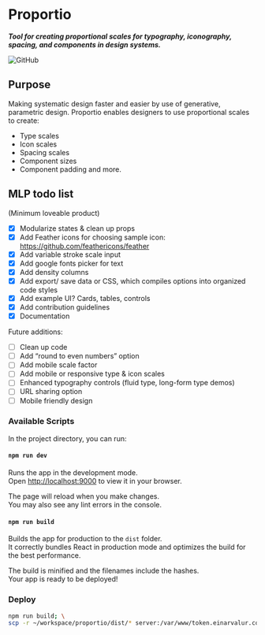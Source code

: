 # Proportio

_**Tool for creating proportional scales for typography, iconography, spacing, and components in design systems.**_

![GitHub](https://img.shields.io/github/license/NateBaldwinDesign/Proportio)

## Purpose

Making systematic design faster and easier by use of generative, parametric design. Proportio enables designers to use proportional scales to create:

- Type scales
- Icon scales
- Spacing scales
- Component sizes
- Component padding
  and more.

## MLP todo list

(Minimum loveable product)

- [x] Modularize states & clean up props
- [x] Add Feather icons for choosing sample icon: https://github.com/feathericons/feather
- [x] Add variable stroke scale input
- [x] Add google fonts picker for text
- [x] Add density columns
- [x] Add export/ save data or CSS, which compiles options into organized code styles
- [x] Add example UI? Cards, tables, controls
- [x] Add contribution guidelines
- [x] Documentation

Future additions:

- [ ] Clean up code
- [ ] Add “round to even numbers” option
- [ ] Add mobile scale factor
- [ ] Add mobile or responsive type & icon scales
- [ ] Enhanced typography controls (fluid type, long-form type demos)
- [ ] URL sharing option
- [ ] Mobile friendly design

### Available Scripts

In the project directory, you can run:

#### `npm run dev`

Runs the app in the development mode.\
Open [http://localhost:9000](http://localhost:9000) to view it in your browser.

The page will reload when you make changes.\
You may also see any lint errors in the console.

#### `npm run build`

Builds the app for production to the `dist` folder.\
It correctly bundles React in production mode and optimizes the build for the best performance.

The build is minified and the filenames include the hashes.\
Your app is ready to be deployed!

### Deploy

```sh
npm run build; \
scp -r ~/workspace/proportio/dist/* server:/var/www/token.einarvalur.co/
 ```
